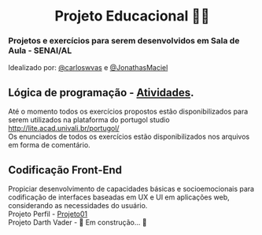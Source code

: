 <h1 align="center">Projeto Educacional 👨‍💻</h1>
<h3> Projetos e exercícios para serem desenvolvidos em Sala de Aula - SENAI/AL</h3>
Idealizado por: <a href="https://github.com/carloswvas/">@carloswvas</a> e <a href="https://github.com/JonathasMaciel">@JonathasMaciel</a>

## Lógica de programação - [Atividades](https://github.com/carloswvas/Educacional/tree/main/LogicaDeProgramacao).
Até o momento todos os exercícios propostos estão disponibilizados para serem utilizados na plataforma do portugol studio
http://lite.acad.univali.br/portugol/ <br>
Os enunciados de todos os exercícios estão disponibilizados nos arquivos em forma de comentário.

## Codificação Front-End
Propiciar desenvolvimento de capacidades básicas e socioemocionais para codificação de interfaces baseadas em UX e UI em aplicações web, considerando as necessidades do usuário. <br>
Projeto Perfil - [Projeto01](https://github.com/carloswvas/Educacional/tree/main/CodificacaoFrontEnd/projeto01) <br>
Projeto Darth Vader - 🚧 Em construção... 🚧

